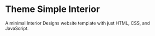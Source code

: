 # Theme Simple Interior

A minimal Interior Designs website template with just HTML, CSS, and JavaScript.
